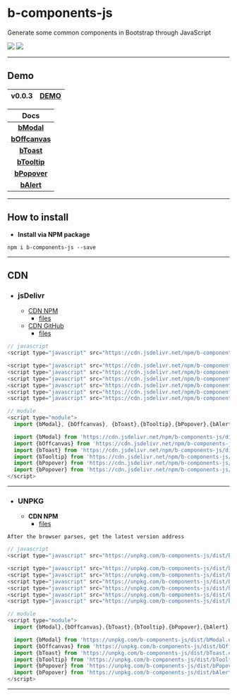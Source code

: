 # b-components-js

Generate some common components in Bootstrap through JavaScript

[![](https://img.shields.io/npm/v/b-components-js.svg)](https://www.npmjs.com/package/b-components-js)
[![](https://img.shields.io/github/stars/ZhangChengLin/b-components.svg?style=social)](https://github.com/ZhangChengLin/b-components)

---

## Demo

| **v0.0.3** | [**DEMO**](../demo/) |
|:----------:|:--------------------:|

|             **Docs**             |
|:--------------------------------:|
|     [**bModal**](modal.html)     |
| [**bOffcanvas**](offcanvas.html) |
|     [**bToast**](toast.html)     |
|   [**bTooltip**](tooltip.html)   |
|   [**bPopover**](popover.html)   |
|     [**bAlert**](alert.html)     |

---

## How to install

- **Install via NPM package**

```
npm i b-components-js --save
```

---

## CDN

- ### jsDelivr
  - [CDN NPM](https://www.jsdelivr.com/package/npm/b-components-js)
    - [files](https://cdn.jsdelivr.net/npm/b-components-js/)
  - [CDN GitHub](https://www.jsdelivr.com/package/gh/ZhangChengLin/b-components)
    - [files](https://cdn.jsdelivr.net/gh/ZhangChengLin/b-components/)

```javascript
// javascript
<script type="javascript" src="https://cdn.jsdelivr.net/npm/b-components-js/dist/b.bundle.min.js"></script>

<script type="javascript" src="https://cdn.jsdelivr.net/npm/b-components-js/dist/bModal.min.js"></script>
<script type="javascript" src="https://cdn.jsdelivr.net/npm/b-components-js/dist/bOffcanvas.min.js"></script>
<script type="javascript" src="https://cdn.jsdelivr.net/npm/b-components-js/dist/bToast.min.js"></script>
<script type="javascript" src="https://cdn.jsdelivr.net/npm/b-components-js/dist/bTooltip.min.js"></script>
<script type="javascript" src="https://cdn.jsdelivr.net/npm/b-components-js/dist/bPopover.min.js"></script>
<script type="javascript" src="https://cdn.jsdelivr.net/npm/b-components-js/dist/bAlert.min.js"></script>

// module
<script type="module">
  import {bModal}, {bOffcanvas}, {bToast},{bTooltip},{bPopover},{bAlert} from 'https://cdn.jsdelivr.net/npm/b-components-js/dist/b.bundle.esm.min.js/+esm'

  import {bModal} from 'https://cdn.jsdelivr.net/npm/b-components-js/dist/bModal.esm.min.js/+esm'
  import {bOffcanvas} from 'https://cdn.jsdelivr.net/npm/b-components-js/dist/bOffcanvas.esm.min.js/+esm'
  import {bToast} from 'https://cdn.jsdelivr.net/npm/b-components-js/dist/bToast.esm.min.js/+esm'
  import {bTooltip} from 'https://cdn.jsdelivr.net/npm/b-components-js/dist/bTooltip.esm.min.js/+esm'
  import {bPopover} from 'https://cdn.jsdelivr.net/npm/b-components-js/dist/bPopover.esm.min.js/+esm'
  import {bPopover} from 'https://cdn.jsdelivr.net/npm/b-components-js/dist/bAlert.esm.min.js/+esm'
</script>
```

---

- ### UNPKG
  - **CDN NPM**
    - [files](https://unpkg.com/browse/b-components-js/)

`After the browser parses, get the latest version address`

```javascript
// javascript
<script type="javascript" src="https://unpkg.com/b-components-js/dist/b.bundle.min.js"></script>

<script type="javascript" src="https://unpkg.com/b-components-js/dist/bModal.min.js"></script>
<script type="javascript" src="https://unpkg.com/b-components-js/dist/bOffcanvas.min.js"></script>
<script type="javascript" src="https://unpkg.com/b-components-js/dist/bToast.min.js"></script>
<script type="javascript" src="https://unpkg.com/b-components-js/dist/bTooltip.min.js"></script>
<script type="javascript" src="https://unpkg.com/b-components-js/dist/bPopover.min.js"></script>
<script type="javascript" src="https://unpkg.com/b-components-js/dist/bAlert.min.js"></script>

// module
<script type="module">
  import {bModal},{bOffcanvas},{bToast},{bTooltip},{bPopover},{bAlert} from 'https://unpkg.com/b-components-js/dist/b.bundle.esm.min.js?module'

  import {bModal} from 'https://unpkg.com/b-components-js/dist/bModal.esm.min.js?module'
  import {bOffcanvas} from 'https://unpkg.com/b-components-js/dist/bOffcanvas.esm.min.js?module'
  import {bToast} from 'https://unpkg.com/b-components-js/dist/bToast.esm.min.js?module'
  import {bTooltip} from 'https://unpkg.com/b-components-js/dist/bTooltip.esm.min.js?module'
  import {bPopover} from 'https://unpkg.com/b-components-js/dist/bPopover.esm.min.js?module'
  import {bPopover} from 'https://unpkg.com/b-components-js/dist/bAlert.esm.min.js?module'
</script>
```

---
